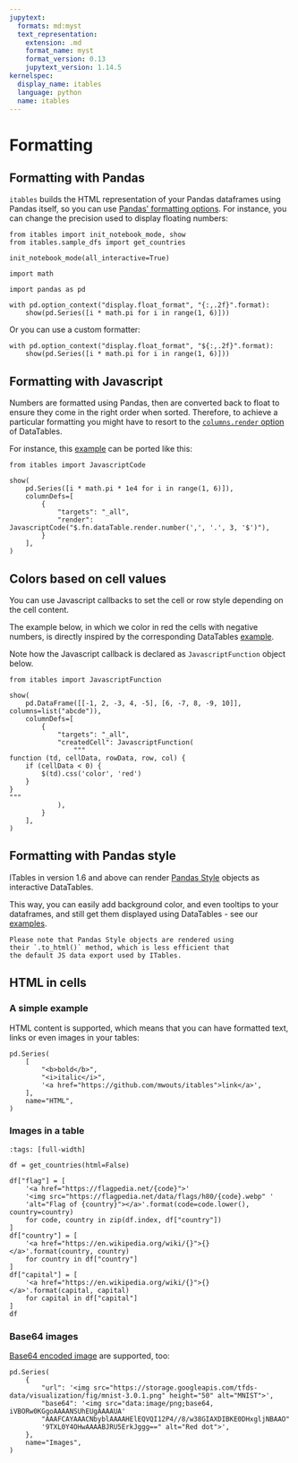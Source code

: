```yaml
---
jupytext:
  formats: md:myst
  text_representation:
    extension: .md
    format_name: myst
    format_version: 0.13
    jupytext_version: 1.14.5
kernelspec:
  display_name: itables
  language: python
  name: itables
---
```


# Formatting

## Formatting with Pandas

`itables` builds the HTML representation of your Pandas dataframes using Pandas itself, so
you can use [Pandas' formatting options](https://pandas.pydata.org/pandas-docs/stable/user_guide/options.html).
For instance, you can change the precision used to display floating numbers:

```{code-cell}
from itables import init_notebook_mode, show
from itables.sample_dfs import get_countries

init_notebook_mode(all_interactive=True)
```

```{code-cell}
import math

import pandas as pd

with pd.option_context("display.float_format", "{:,.2f}".format):
    show(pd.Series([i * math.pi for i in range(1, 6)]))
```

Or you can use a custom formatter:

```{code-cell}
with pd.option_context("display.float_format", "${:,.2f}".format):
    show(pd.Series([i * math.pi for i in range(1, 6)]))
```

## Formatting with Javascript

Numbers are formatted using Pandas, then are converted back to float to ensure they come in the right order when sorted.
Therefore, to achieve a particular formatting you might have to resort to the
[`columns.render` option](https://datatables.net/examples/advanced_init/column_render.html)
of DataTables.

For instance, this [example](https://datatables.net/forums/discussion/61407/how-to-apply-a-numeric-format-to-a-column)
can be ported like this:

```{code-cell}
from itables import JavascriptCode

show(
    pd.Series([i * math.pi * 1e4 for i in range(1, 6)]),
    columnDefs=[
        {
            "targets": "_all",
            "render": JavascriptCode("$.fn.dataTable.render.number(',', '.', 3, '$')"),
        }
    ],
)
```

## Colors based on cell values

You can use Javascript callbacks to set the cell or row style depending on the cell content.

The example below, in which we color in red the cells with negative numbers, is directly inspired by the corresponding DataTables [example](https://datatables.net/reference/option/columns.createdCell).

Note how the Javascript callback is declared as `JavascriptFunction` object below.

```{code-cell}
from itables import JavascriptFunction

show(
    pd.DataFrame([[-1, 2, -3, 4, -5], [6, -7, 8, -9, 10]], columns=list("abcde")),
    columnDefs=[
        {
            "targets": "_all",
            "createdCell": JavascriptFunction(
                """
function (td, cellData, rowData, row, col) {
    if (cellData < 0) {
        $(td).css('color', 'red')
    }
}
"""
            ),
        }
    ],
)
```

## Formatting with Pandas style

ITables in version 1.6 and above can render
[Pandas Style](https://pandas.pydata.org/docs/user_guide/style.html)
objects as interactive DataTables.

This way, you can easily add background color, and even
tooltips to your dataframes, and still get them
displayed using DataTables - see our [examples](pandas_style.md).

```{warning}
Please note that Pandas Style objects are rendered using
their `.to_html()` method, which is less efficient that
the default JS data export used by ITables.
```

## HTML in cells

### A simple example

HTML content is supported, which means that you can have formatted text,
links or even images in your tables:

```{code-cell}
pd.Series(
    [
        "<b>bold</b>",
        "<i>italic</i>",
        '<a href="https://github.com/mwouts/itables">link</a>',
    ],
    name="HTML",
)
```

### Images in a table

```{code-cell}
:tags: [full-width]

df = get_countries(html=False)

df["flag"] = [
    '<a href="https://flagpedia.net/{code}">'
    '<img src="https://flagpedia.net/data/flags/h80/{code}.webp" '
    'alt="Flag of {country}"></a>'.format(code=code.lower(), country=country)
    for code, country in zip(df.index, df["country"])
]
df["country"] = [
    '<a href="https://en.wikipedia.org/wiki/{}">{}</a>'.format(country, country)
    for country in df["country"]
]
df["capital"] = [
    '<a href="https://en.wikipedia.org/wiki/{}">{}</a>'.format(capital, capital)
    for capital in df["capital"]
]
df
```

### Base64 images

[Base64 encoded image](https://stackoverflow.com/a/8499716/9817073) are supported, too:

```{code-cell}
pd.Series(
    {
        "url": '<img src="https://storage.googleapis.com/tfds-data/visualization/fig/mnist-3.0.1.png" height="50" alt="MNIST">',
        "base64": '<img src="data:image/png;base64, iVBORw0KGgoAAAANSUhEUgAAAAUA'
        "AAAFCAYAAACNbyblAAAAHElEQVQI12P4//8/w38GIAXDIBKE0DHxgljNBAAO"
        '9TXL0Y4OHwAAAABJRU5ErkJggg==" alt="Red dot">',
    },
    name="Images",
)
```
